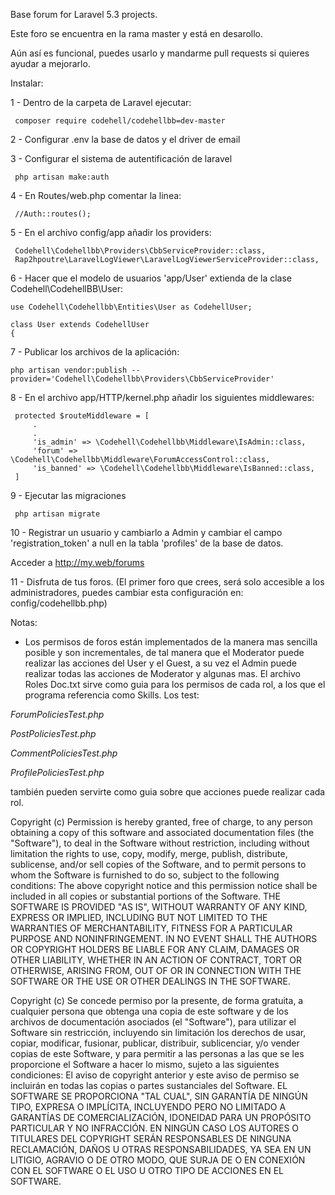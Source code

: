 Base forum for Laravel 5.3 projects.


Este foro se encuentra en la rama master y está en desarollo.

Aún así es funcional, puedes usarlo y mandarme pull requests si quieres
ayudar a mejorarlo.

Instalar:
 
 1 - Dentro de la carpeta de Laravel ejecutar:
 
     composer require codehell/codehellbb=dev-master
 
 2 - Configurar .env la base de datos y el driver de email
 
 3 - Configurar el sistema de autentificación de laravel
 
     php artisan make:auth
 
 4 - En Routes/web.php comentar la linea:
 
     //Auth::routes();
 
 5 - En el archivo config/app añadir los providers:
 
     Codehell\Codehellbb\Providers\CbbServiceProvider::class,
     Rap2hpoutre\LaravelLogViewer\LaravelLogViewerServiceProvider::class,
 
6 - Hacer que el modelo de usuarios 'app/User' extienda de la clase Codehell\CodehellBB\User:
 
    use Codehell\Codehellbb\Entities\User as CodehellUser;
    
    class User extends CodehellUser
    {
 
 7 - Publicar los archivos de la aplicación:
 
    php artisan vendor:publish --provider='Codehell\Codehellbb\Providers\CbbServiceProvider'
 
 8 - En el archivo app/HTTP/kernel.php añadir los siguientes middlewares:
 
     protected $routeMiddleware = [
         .
         .
         'is_admin' => \Codehell\Codehellbb\Middleware\IsAdmin::class,
         'forum' => \Codehell\Codehellbb\Middleware\ForumAccessControl::class,
         'is_banned' => \Codehell\Codehellbb\Middleware\IsBanned::class,
     ]
 
 9 - Ejecutar las migraciones
 
     php artisan migrate
 
 10 - Registrar un usuario y cambiarlo a Admin y cambiar el campo 'registration_token' a null en la tabla 'profiles' de la base de datos.
 
 Acceder a http://my.web/forums
 
 11 - Disfruta de tus foros. (El primer foro que crees, será solo accesible a los administradores, puedes cambiar esta configuración en:
     config/codehellbb.php)


Notas:

 - Los permisos de foros están implementados de la manera mas sencilla
 posible y son incrementales, de tal manera que el Moderator puede 
 realizar las acciones del User y el Guest, a su vez el Admin puede 
 realizar todas las acciones de Moderator y algunas mas. 
 El archivo Roles Doc.txt sirve como guia para los permisos
 de cada rol, a los que el programa referencia como Skills. Los test:
 
_ForumPoliciesTest.php_
 
_PostPoliciesTest.php_
 
_CommentPoliciesTest.php_
 
 _ProfilePoliciesTest.php_
 
 también pueden servirte como guia sobre que acciones puede realizar cada rol.

Copyright (c)
Permission is hereby granted, free of charge, to any person obtaining a copy of this software and associated documentation
files (the "Software"), to deal in the Software without restriction, including without limitation the rights to use, copy,
modify, merge, publish, distribute, sublicense, and/or sell copies of the Software, and to permit persons to whom the
Software is furnished to do so, subject to the following conditions:
The above copyright notice and this permission notice shall be included in all copies or substantial portions of the Software.
THE SOFTWARE IS PROVIDED "AS IS", WITHOUT WARRANTY OF ANY KIND, EXPRESS OR IMPLIED, INCLUDING BUT NOT LIMITED TO THE
WARRANTIES OF MERCHANTABILITY, FITNESS FOR A PARTICULAR PURPOSE AND NONINFRINGEMENT. IN NO EVENT SHALL THE AUTHORS OR
COPYRIGHT HOLDERS BE LIABLE FOR ANY CLAIM, DAMAGES OR OTHER LIABILITY, WHETHER IN AN ACTION OF CONTRACT, TORT OR OTHERWISE,
ARISING FROM, OUT OF OR IN CONNECTION WITH THE SOFTWARE OR THE USE OR OTHER DEALINGS IN THE SOFTWARE.

Copyright (c)
Se concede permiso por la presente, de forma gratuita, a cualquier persona que obtenga una copia de este software y de
los archivos de documentación asociados (el "Software"), para utilizar el Software sin restricción, incluyendo sin
limitación los derechos de usar, copiar, modificar, fusionar, publicar, distribuir, sublicenciar, y/o vender copias
de este Software, y para permitir a las personas a las que se les proporcione el Software a hacer lo mismo, sujeto a
las siguientes condiciones:
El aviso de copyright anterior y este aviso de permiso se incluirán en todas las copias o partes sustanciales del Software.
EL SOFTWARE SE PROPORCIONA "TAL CUAL", SIN GARANTÍA DE NINGÚN TIPO, EXPRESA O IMPLÍCITA, INCLUYENDO PERO NO LIMITADO A
GARANTÍAS DE COMERCIALIZACIÓN, IDONEIDAD PARA UN PROPÓSITO PARTICULAR Y NO INFRACCIÓN. EN NINGÚN CASO LOS AUTORES O TITULARES
DEL COPYRIGHT SERÁN RESPONSABLES DE NINGUNA RECLAMACIÓN, DAÑOS U OTRAS RESPONSABILIDADES, YA SEA EN UN LITIGIO, AGRAVIO O
DE OTRO MODO, QUE SURJA DE O EN CONEXIÓN CON EL SOFTWARE O EL USO U OTRO TIPO DE ACCIONES EN EL SOFTWARE.